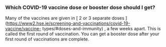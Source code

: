 ###  Which COVID-19 vaccine dose or booster dose should I get?

Many of the vaccines are given in [ 2 or 3 separate doses
](https://www2.hse.ie/screening-and-vaccinations/covid-19-vaccine/vaccine-
types/#doses-and-immunity) , a few weeks apart. This is called the first round
of vaccination. You can get a booster dose after your first round of
vaccinations are complete.
